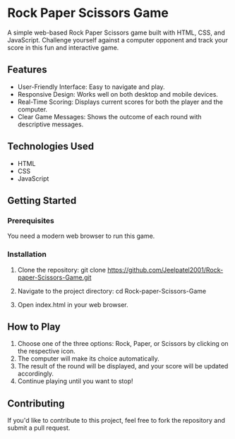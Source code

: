 # Rock Paper Scissors Game

A simple web-based Rock Paper Scissors game built with HTML, CSS, and JavaScript. Challenge yourself against a computer opponent and track your score in this fun and interactive game.

## Features

- User-Friendly Interface: Easy to navigate and play.
- Responsive Design: Works well on both desktop and mobile devices.
- Real-Time Scoring: Displays current scores for both the player and the computer.
- Clear Game Messages: Shows the outcome of each round with descriptive messages.

## Technologies Used

- HTML
- CSS
- JavaScript


## Getting Started

### Prerequisites

You need a modern web browser to run this game.

### Installation

1. Clone the repository:
   git clone https://github.com/Jeelpatel2001/Rock-paper-Scissors-Game.git

2. Navigate to the project directory:
   cd Rock-paper-Scissors-Game

3. Open index.html in your web browser.


## How to Play
1. Choose one of the three options: Rock, Paper, or Scissors by clicking on the respective icon.
2. The computer will make its choice automatically.
3. The result of the round will be displayed, and your score will be updated accordingly.
4. Continue playing until you want to stop!


## Contributing
If you'd like to contribute to this project, feel free to fork the repository and submit a pull request.